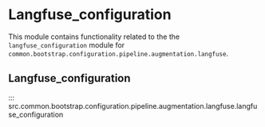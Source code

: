 # Langfuse_configuration

This module contains functionality related to the the `langfuse_configuration` module for `common.bootstrap.configuration.pipeline.augmentation.langfuse`.

## Langfuse_configuration

::: src.common.bootstrap.configuration.pipeline.augmentation.langfuse.langfuse_configuration

